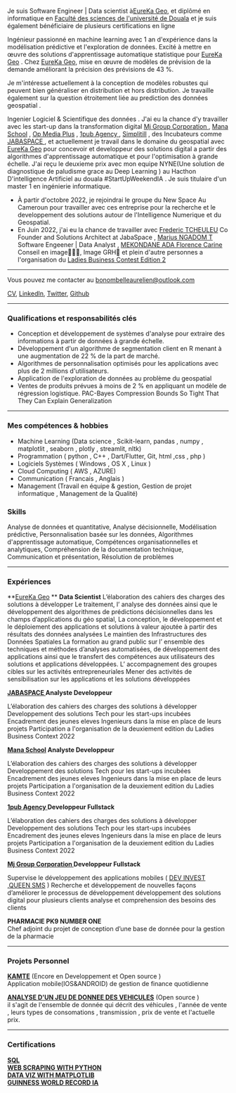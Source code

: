 Je suis Software Engineer | Data scientist à[EureKa Geo](http://eurekageo.space), et diplômé en informatique  en  [Faculté des sciences de l'université de Douala](https://facsciencesunivdouala.cm/) et je suis également bénéficiaire de plusieurs certifications en ligne

Ingénieur passionné en machine learning avec  1 an d'expérience dans la modélisation prédictive et l'exploration de données. Excité à mettre en œuvre des solutions d'apprentissage automatique statistique pour [EureKa Geo](http://eurekageo.space) . Chez  [EureKa Geo](http://eurekageo.space), mise en œuvre de modèles de prévision de la demande améliorant la précision des prévisions de 43 %.

Je m'intéresse actuellement à la conception de modèles robustes qui peuvent bien généraliser en distribution et hors distribution. Je travaille également sur la question étroitement liée au prediction des données geospatial .

Ingenier Logiciel &  Scientifique des données . J'ai eu la chance d'y travailler avec les start-up dans la transformation digital  [Mj Group Corporation ](https://mjgroupco.com) , [Mana School](https://manaschool.net)   , [Op Media Plus](http://opmediaplus.com) , [1pub Agency ](https://1pub.net)  ,   [Simplitill](https://simplitill.com)   , des Incubateurs  comme [JABASPACE ](https://jabaspace.co)  , et actuellement je travail dans le domaine du geospatial avec  [EureKa Geo](http://eurekageo.space)  pour concevoir et developpeur des solutions digital a partir des algorithmes   d'apprentissage automatique et pour l'optimisation à grande échelle. J'ai reçu le deuxieme prix  avec mon equipe NYNE(Une solution de diagnostique de paludisme grace au Deep Learning ) au Hacthon D'intelligence Artificiel au douala #StartUpWeekendIA . Je suis  titulaire d'un master 1 en ingénierie informatique.


- À partir d'octobre 2022, je rejoindrai le groupe du New Space Au Cameroun  pour travailler avec ces entreprise pour la recherche et le developpement des solutions autour de l'Intelligence Numerique et du Geospatial.
- En Juin 2022, j'ai eu la chance de travailler avec [Frederic TCHEULEU](https://www.linkedin.com/in/frederic-tcheuleu-a9309611/)  Co Founder and Solutions Architect at JabaSpace , [Marius NGADOM T](https://www.linkedin.com/in/ngatcharius/) Software Engeener | Data Analyst  , [MEKONDANE ADA Florence Carine](https://www.linkedin.com/in/mekondane-ada-florence-carine/) Conseil en image👩🏿‍🎓, Image GRH🌺 et plein d'autre personnes  a l'organisation du  [Ladies Business Contest Edition 2](https://jabaspace.co/ladies-business-contest-une-1ere-edition/)   

---
Vous pouvez me contacter au bonombelleaurelien@outlook.com
 
<a href="https://aurelienbono.github.io/portefolio/pdf/cv/mycv.pdf" target="_blank">CV</a>,  [LinkedIn](https://www.linkedin.com/in/aurelien-mbelle-bono-1ba339227/), [Twitter](https://twitter.com/Aurelien_Mbelle), [Github](https://github.com/aurelienbono)
<!-- [Google Scholar](https://scholar.google.com/citations?user=0GyjMX4AAAAJ&authuser=2) -->


---
### Qualifications et responsabilités clés


- Conception et développement de systèmes d'analyse pour extraire des informations à partir de données à grande échelle.
- Développement d'un algorithme de segmentation client en R menant à une augmentation de 22 % de la part de marché.
- Algorithmes de personnalisation optimisés pour les applications avec plus de 2 millions d'utilisateurs.
- Application de l'exploration de données au problème du geospatial 
- Ventes de produits prévues à moins de 2 % en appliquant un modèle de régression logistique.
PAC-Bayes Compression Bounds So Tight That They Can Explain Generalization 


---

### Mes compétences & hobbies 
- Machine Learning  (Data science , Scikit-learn, pandas , numpy , matplotlit , seaborn , plotly , streamlit, nltk)
- Programmation ( python , C++ , Dart/Flutter, Git, html ,css , php )
- Logiciels Systèmes ( Windows  , OS X  ,  Linux )
- Cloud Computing ( AWS , AZURE)
- Communication ( Francais , Anglais )
-  Management (Travail en équipe & gestion, Gestion de projet informatique , Management de la Qualité)

### Skills
Analyse de données et quantitative, Analyse décisionnelle, Modélisation prédictive, Personnalisation basée sur les données, Algorithmes d'apprentissage automatique, Compétences organisationnelles et analytiques, Compréhension de la documentation technique, Communication et présentation, Résolution de problèmes



---

### Expériences

**[EureKa Geo](http://eurekageo.space) **  **Data Scientist**
L’élaboration des cahiers des charges des solutions à développer
Le traitement, l’ analyse des données ainsi que le développement des algorithmes de prédictions décisionnelles dans les champs d’applications du géo spatial,
La conception, le développement et le déploiement des applications et solutions à valeur ajoutée à partir des résultats des données analysées 
Le maintien des Infrastructures des Données Spatiales 
La formation au grand public sur l’ ensemble des techniques et méthodes d’analyses automatisées, de développement des applications ainsi que le transfert des compétences aux utilisateurs des solutions et applications développées.
L’ accompagnement des groupes cibles sur les activités entrepreneuriales 
Mener des activités de sensibilisation sur les applications et les solutions développées


**[JABASPACE ](https://jabaspace.co) Analyste Developpeur**  

L’élaboration des cahiers des charges des solutions à développer
Developpement des solutions Tech pour les start-ups incubées 
Encadrement des jeunes eleves Ingenieurs dans la mise en place de leurs projets 
Participation a l'organisation de la deuxiement edition du  Ladies Business Context 2022

**[Mana School](https://manaschool.net)  Analyste Developpeur**    

L’élaboration des cahiers des charges des solutions à développer
Developpement des solutions Tech pour les start-ups incubées 
Encadrement des jeunes eleves Ingenieurs dans la mise en place de leurs projets 
Participation a l'organisation de la deuxiement edition du  Ladies Business Context 2022

**[1pub Agency ](https://1pub.net) Developpeur Fullstack**    

L’élaboration des cahiers des charges des solutions à développer
Developpement des solutions Tech pour les start-ups incubées 
Encadrement des jeunes eleves Ingenieurs dans la mise en place de leurs projets 
Participation a l'organisation de la deuxiement edition du  Ladies Business Context 2022

**[Mj Group Corporation ](https://mjgroupco.com) Developpeur Fullstack**    

Supervise le développement des applications mobiles ( [DEV INVEST ](https://) ,[QUEEN SMS](https://queensms.net) )
Recherche et développement de nouvelles façons d’améliorer le processus de développement 
développement des solutions digital pour plusieurs clients 
analyse et comprehension des besoins des clients 

**PHARMACIE PK9 NUMBER ONE**   
Chef adjoint du projet de conception d’une base de donnée pour la gestion de la pharmacie 

---
### Projets Personnel 

**[KAMTE](https://github.com/aurelienbono/Kamte)** (Encore en Developpement et Open source ) <br> 
Application mobile(IOS&ANDROID) de gestion de finance quotidienne

**[ANALYSE D'UN JEU DE DONNEE DES VEHICULES](https://github.com/aurelienbono/Car_analyse/blob/develop/main.ipynb)** (Open source ) <br> 
il s'agit de l'ensemble de donnée qui décrit des véhicules , l'année de vente , leurs types de consomations , transmission , prix de vente et l'actuelle prix.

---
### Certifications

**[SQL](https://aurelienbono.github.io/portefolio/pdf/certif/3.pdf)** <br>
**[WEB SCRAPING WITH PYTHON](https://aurelienbono.github.io/portefolio/pdf/certif/5.pdf)**<br>
**[DATA VIZ WITH MATPLOTLIB](https://aurelienbono.github.io/portefolio/certif/4.pdf)**<br>
**[GUINNESS WORLD RECORD IA ](https://aurelienbono.github.io/portefolio/pdf/certif/3.pdf)**<br>
